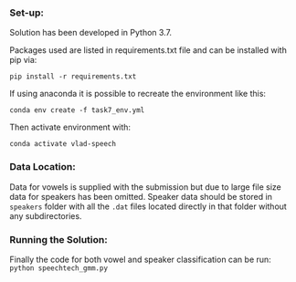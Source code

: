 ### Set-up:
Solution has been developed in Python 3.7.

Packages used are listed in requirements.txt file and can be installed with pip via:

`pip install -r requirements.txt`

If using anaconda it is possible to recreate the environment like this:

`conda env create -f task7_env.yml`

Then activate environment with:

`conda activate vlad-speech`

### Data Location:
Data for vowels is supplied with the submission but due to large file size data for 
speakers has been omitted. Speaker data should be stored in `speakers` folder with all
the `.dat` files located directly in that folder without any subdirectories.

### Running the Solution:
Finally the code for both vowel and speaker classification can be run:
`python speechtech_gmm.py`